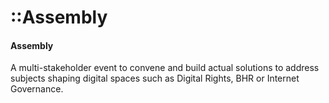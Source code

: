 # ::Assembly

#### Assembly

A multi-stakeholder event to convene and build actual solutions to address subjects shaping digital spaces such as Digital Rights, BHR or Internet Governance.
